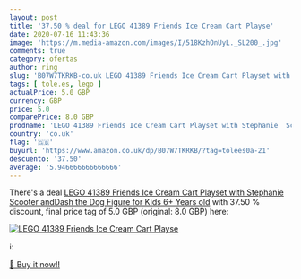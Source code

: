 ```yaml
---
layout: post
title: '37.50 % deal for LEGO 41389 Friends Ice Cream Cart Playse'
date: 2020-07-16 11:43:36
image: 'https://m.media-amazon.com/images/I/518KzhOnUyL._SL200_.jpg'
comments: true
category: ofertas
author: ring
slug: 'B07W7TKRKB-co.uk LEGO 41389 Friends Ice Cream Cart Playset with...'
tags: [ tole.es, lego ]
actualPrice: 5.0 GBP
currency: GBP
price: 5.0
comparePrice: 8.0 GBP
prodname: 'LEGO 41389 Friends Ice Cream Cart Playset with Stephanie  Scooter andDash the Dog Figure  for Kids 6+ Years old'
country: 'co.uk'
flag: '🇬🇧'
buyurl: 'https://www.amazon.co.uk/dp/B07W7TKRKB/?tag=tolees0a-21'
descuento: '37.50'
average: '5.946666666666666'
---
```


There's a deal [LEGO 41389 Friends Ice Cream Cart Playset with Stephanie  Scooter andDash the Dog Figure  for Kids 6+ Years old](https://www.amazon.co.uk/dp/B07W7TKRKB/?tag=tolees0a-21)  with  37.50 % discount, final price tag of  5.0 GBP (original: 8.0 GBP) here:

[![LEGO 41389 Friends Ice Cream Cart Playse](https://m.media-amazon.com/images/I/518KzhOnUyL._SL200_.jpg)](https://www.amazon.co.uk/dp/B07W7TKRKB/?tag=tolees0a-21)

ℹ️:


[🛒 Buy it now!!](https://www.amazon.co.uk/dp/B07W7TKRKB/?tag=tolees0a-21)
